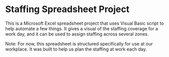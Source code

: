 # Staffing Spreadsheet Project

This is a Microsoft Excel spreadsheet project that uses Visual Basic script to help automate a few things.
It gives a visual of the staffing coverage for a work day, and it can be used to assign staffing across several zones.

Note: For now, this spreadsheet is structured specifically for use at our workplace. 
It was built to help us plan the staffing at work each day.
